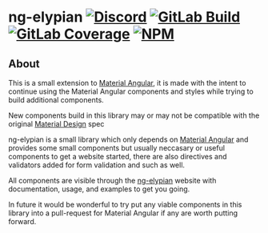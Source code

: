 # ng-elypian [![Discord][discord-members]][discord] [![GitLab Build][gitlab-build]][gitlab] [![GitLab Coverage][gitlab-coverage]][gitlab] [![NPM][npm-downloads]][npm]
## About
This is a small extension to [Material Angular][mat-ang], it is made with the intent to continue using
the Material Angular components and styles while trying to build additional components.  

New components build in this library may or may not be compatible with the original [Material Design][mat-des] spec

ng-elypian is a small library which only depends on [Material Angular][mat-ang] and provides some
small components but usually neccasary or useful components to get a website started, there are also
directives and validators added for form validation and such as well.  

All components are visible through the [ng-elypian][ng-ely] website with documentation,
usage, and examples to get you going.

In future it would be wonderful to try put any viable components in this library into a pull-request
for Material Angular if any are worth putting forward.

[discord]: https://discord.gg/hprGMaM "Discord Invite"
[discord-members]: https://discordapp.com/api/guilds/184657525990359041/widget.png "Discord Shield"
[gitlab]: https://gitlab.com/Elypia/ng-elypian/commits/master "Repository on GitLab"
[gitlab-build]: https://gitlab.com/Elypia/ng-elypian/badges/master/pipeline.svg "GitLab Build Shield"
[gitlab-coverage]: https://gitlab.com/Elypia/ng-elypian/badges/master/coverage.svg "GitLab Coverage Shield"
[npm]: https://www.npmjs.com/package/@elypia/ng-elypian "Package on NPM"
[npm-downloads]: https://img.shields.io/npm/dt/@elypia/ng-elypian.svg "NPM Downloads"
[mat-des]: https://material.io/design/ "Material Designs"
[mat-ang]: https://github.com/angular/components "Material Angular on GitHub"
[ng-ely]: https://ng.elypia.org/ "ng-elypian"
